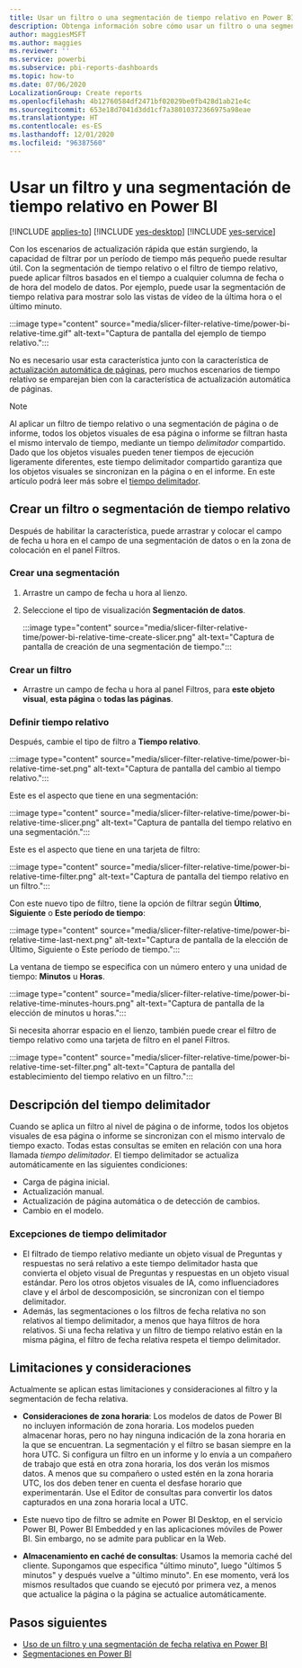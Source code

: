 ```yaml
---
title: Usar un filtro o una segmentación de tiempo relativo en Power BI
description: Obtenga información sobre cómo usar un filtro o una segmentación para restringir intervalos tiempo relativos en Power BI.
author: maggiesMSFT
ms.author: maggies
ms.reviewer: ''
ms.service: powerbi
ms.subservice: pbi-reports-dashboards
ms.topic: how-to
ms.date: 07/06/2020
LocalizationGroup: Create reports
ms.openlocfilehash: 4b12760584df2471bf02029be0fb428d1ab21e4c
ms.sourcegitcommit: 653e18d7041d3dd1cf7a38010372366975a98eae
ms.translationtype: HT
ms.contentlocale: es-ES
ms.lasthandoff: 12/01/2020
ms.locfileid: "96387560"
---
```

# <a name="use-a-relative-time-slicer-and-filter-in-power-bi"></a>Usar un filtro y una segmentación de tiempo relativo en Power BI

[!INCLUDE [applies-to](../includes/applies-to.md)] [!INCLUDE [yes-desktop](../includes/yes-desktop.md)] [!INCLUDE [yes-service](../includes/yes-service.md)]

Con los escenarios de actualización rápida que están surgiendo, la capacidad de filtrar por un período de tiempo más pequeño puede resultar útil. Con la segmentación de tiempo relativo o el filtro de tiempo relativo, puede aplicar filtros basados en el tiempo a cualquier columna de fecha o de hora del modelo de datos. Por ejemplo, puede usar la segmentación de tiempo relativa para mostrar solo las vistas de vídeo de la última hora o el último minuto. 

:::image type="content" source="media/slicer-filter-relative-time/power-bi-relative-time.gif" alt-text="Captura de pantalla del ejemplo de tiempo relativo.":::

No es necesario usar esta característica junto con la característica de [actualización automática de páginas](../create-reports/desktop-automatic-page-refresh.md), pero muchos escenarios de tiempo relativo se emparejan bien con la característica de actualización automática de páginas.  

> [!NOTE]
> Al aplicar un filtro de tiempo relativo o una segmentación de página o de informe, todos los objetos visuales de esa página o informe se filtran hasta el mismo intervalo de tiempo, mediante un tiempo *delimitador* compartido. Dado que los objetos visuales pueden tener tiempos de ejecución ligeramente diferentes, este tiempo delimitador compartido garantiza que los objetos visuales se sincronizan en la página o en el informe. En este artículo podrá leer más sobre el [tiempo delimitador](#understanding-anchor-time).

## <a name="create-a-relative-time-slicer-or-filter"></a>Crear un filtro o segmentación de tiempo relativo

Después de habilitar la característica, puede arrastrar y colocar el campo de fecha u hora en el campo de una segmentación de datos o en la zona de colocación en el panel Filtros. 

### <a name="create-a-slicer"></a>Crear una segmentación

1. Arrastre un campo de fecha u hora al lienzo.

2. Seleccione el tipo de visualización **Segmentación de datos**.

    :::image type="content" source="media/slicer-filter-relative-time/power-bi-relative-time-create-slicer.png" alt-text="Captura de pantalla de creación de una segmentación de tiempo.":::

### <a name="create-a-filter"></a>Crear un filtro
 
- Arrastre un campo de fecha u hora al panel Filtros, para **este objeto visual**, **esta página** o **todas las páginas**.

### <a name="set-relative-time"></a>Definir tiempo relativo 

Después, cambie el tipo de filtro a **Tiempo relativo**.

:::image type="content" source="media/slicer-filter-relative-time/power-bi-relative-time-set.png" alt-text="Captura de pantalla del cambio al tiempo relativo.":::
 
Este es el aspecto que tiene en una segmentación:

:::image type="content" source="media/slicer-filter-relative-time/power-bi-relative-time-slicer.png" alt-text="Captura de pantalla del tiempo relativo en una segmentación.":::

Este es el aspecto que tiene en una tarjeta de filtro: 

:::image type="content" source="media/slicer-filter-relative-time/power-bi-relative-time-filter.png" alt-text="Captura de pantalla del tiempo relativo en un filtro.":::
 
Con este nuevo tipo de filtro, tiene la opción de filtrar según **Último**, **Siguiente** o **Este período de tiempo**: 

:::image type="content" source="media/slicer-filter-relative-time/power-bi-relative-time-last-next.png" alt-text="Captura de pantalla de la elección de Último, Siguiente o Este período de tiempo.":::
 
La ventana de tiempo se especifica con un número entero y una unidad de tiempo: **Minutos** u **Horas**.
 
:::image type="content" source="media/slicer-filter-relative-time/power-bi-relative-time-minutes-hours.png" alt-text="Captura de pantalla de la elección de minutos u horas.":::

Si necesita ahorrar espacio en el lienzo, también puede crear el filtro de tiempo relativo como una tarjeta de filtro en el panel Filtros.

:::image type="content" source="media/slicer-filter-relative-time/power-bi-relative-time-set-filter.png" alt-text="Captura de pantalla del establecimiento del tiempo relativo en un filtro.":::
 
## <a name="understanding-anchor-time"></a>Descripción del tiempo delimitador

Cuando se aplica un filtro al nivel de página o de informe, todos los objetos visuales de esa página o informe se sincronizan con el mismo intervalo de tiempo exacto. Todas estas consultas se emiten en relación con una hora llamada *tiempo delimitador*. El tiempo delimitador se actualiza automáticamente en las siguientes condiciones:

- Carga de página inicial.
- Actualización manual.
- Actualización de página automática o de detección de cambios.
- Cambio en el modelo.

### <a name="anchor-time-exceptions"></a>Excepciones de tiempo delimitador

- El filtrado de tiempo relativo mediante un objeto visual de Preguntas y respuestas no será relativo a este tiempo delimitador hasta que convierta el objeto visual de Preguntas y respuestas en un objeto visual estándar. Pero los otros objetos visuales de IA, como influenciadores clave y el árbol de descomposición, se sincronizan con el tiempo delimitador. 
- Además, las segmentaciones o los filtros de fecha relativa no son relativos al tiempo delimitador, a menos que haya filtros de hora relativos. Si una fecha relativa y un filtro de tiempo relativo están en la misma página, el filtro de fecha relativa respeta el tiempo delimitador.

## <a name="limitations-and-considerations"></a>Limitaciones y consideraciones

Actualmente se aplican estas limitaciones y consideraciones al filtro y la segmentación de fecha relativa.

- **Consideraciones de zona horaria**: Los modelos de datos de Power BI no incluyen información de zona horaria. Los modelos pueden almacenar horas, pero no hay ninguna indicación de la zona horaria en la que se encuentran. La segmentación y el filtro se basan siempre en la hora UTC. Si configura un filtro en un informe y lo envía a un compañero de trabajo que está en otra zona horaria, los dos verán los mismos datos. A menos que su compañero o usted estén en la zona horaria UTC, los dos deben tener en cuenta el desfase horario que experimentarán. Use el Editor de consultas para convertir los datos capturados en una zona horaria local a UTC.
- Este nuevo tipo de filtro se admite en Power BI Desktop, en el servicio Power BI, Power BI Embedded y en las aplicaciones móviles de Power BI. Sin embargo, no se admite para publicar en la Web.

- **Almacenamiento en caché de consultas**: Usamos la memoria caché del cliente. Supongamos que especifica "último minuto", luego "últimos 5 minutos" y después vuelve a "último minuto". En ese momento, verá los mismos resultados que cuando se ejecutó por primera vez, a menos que actualice la página o la página se actualice automáticamente.

## <a name="next-steps"></a>Pasos siguientes

- [Uso de un filtro y una segmentación de fecha relativa en Power BI](../visuals/desktop-slicer-filter-date-range.md)
- [Segmentaciones en Power BI](../visuals/power-bi-visualization-slicers.md)
